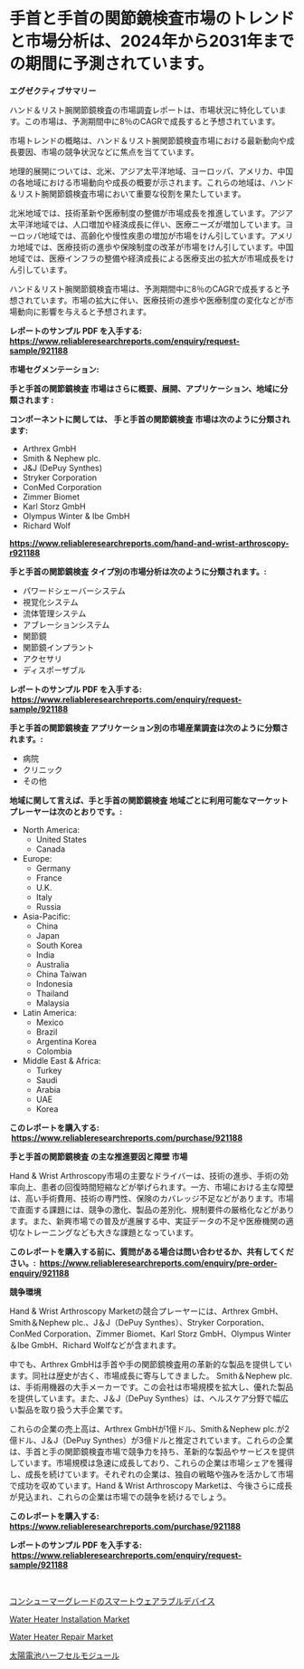 <p><h1>手首と手首の関節鏡検査市場のトレンドと市場分析は、2024年から2031年までの期間に予測されています。</h1></p><p><strong>エグゼクティブサマリー</strong></p>
<p><p>ハンド＆リスト腕関節鏡検査の市場調査レポートは、市場状況に特化しています。この市場は、予測期間中に8％のCAGRで成長すると予想されています。</p><p>市場トレンドの概略は、ハンド＆リスト腕関節鏡検査市場における最新動向や成長要因、市場の競争状況などに焦点を当てています。</p><p>地理的展開については、北米、アジア太平洋地域、ヨーロッパ、アメリカ、中国の各地域における市場動向や成長の概要が示されます。これらの地域は、ハンド＆リスト腕関節鏡検査市場において重要な役割を果たしています。</p><p>北米地域では、技術革新や医療制度の整備が市場成長を推進しています。アジア太平洋地域では、人口増加や経済成長に伴い、医療ニーズが増加しています。ヨーロッパ地域では、高齢化や慢性疾患の増加が市場をけん引しています。アメリカ地域では、医療技術の進歩や保険制度の改革が市場をけん引しています。中国地域では、医療インフラの整備や経済成長による医療支出の拡大が市場成長をけん引しています。</p><p>ハンド＆リスト腕関節鏡検査市場は、予測期間中に8％のCAGRで成長すると予想されています。市場の拡大に伴い、医療技術の進歩や医療制度の変化などが市場動向に影響を与えると予想されます。</p></p>
<p><strong>レポートのサンプル PDF を入手する: <a href="https://www.reliableresearchreports.com/enquiry/request-sample/921188">https://www.reliableresearchreports.com/enquiry/request-sample/921188</a></strong></p>
<p><strong>市場セグメンテーション:</strong></p>
<p><strong> 手と手首の関節鏡検査 市場はさらに概要、展開、アプリケーション、地域に分類されます :</strong></p>
<p><strong>コンポーネントに関しては、 手と手首の関節鏡検査 市場は次のように分類されます: &nbsp;</strong></p>
<p><ul><li>Arthrex GmbH</li><li>Smith & Nephew plc.</li><li>J&J (DePuy Synthes)</li><li>Stryker Corporation</li><li>ConMed Corporation</li><li>Zimmer Biomet</li><li>Karl Storz GmbH</li><li>Olympus Winter & Ibe GmbH</li><li>Richard Wolf</li></ul></p>
<p><strong><a href="https://www.reliableresearchreports.com/hand-and-wrist-arthroscopy-r921188">https://www.reliableresearchreports.com/hand-and-wrist-arthroscopy-r921188</a></strong></p>
<p><strong> 手と手首の関節鏡検査 タイプ別の市場分析は次のように分類されます。:</strong></p>
<p><ul><li>パワードシェーバーシステム</li><li>視覚化システム</li><li>流体管理システム</li><li>アブレーションシステム</li><li>関節鏡</li><li>関節鏡インプラント</li><li>アクセサリ</li><li>ディスポーザブル</li></ul></p>
<p><strong>レポートのサンプル PDF を入手する: &nbsp;<a href="https://www.reliableresearchreports.com/enquiry/request-sample/921188">https://www.reliableresearchreports.com/enquiry/request-sample/921188</a></strong></p>
<p><strong> 手と手首の関節鏡検査 アプリケーション別の市場産業調査は次のように分類されます。:</strong></p>
<p><ul><li>病院</li><li>クリニック</li><li>その他</li></ul></p>
<p><strong>地域に関して言えば、手と手首の関節鏡検査 地域ごとに利用可能なマーケットプレーヤーは次のとおりです。:</strong></p>
<p><ul>
    <li>
        North America:
        <ul>
            <li>United States</li>
            <li>Canada</li>
        </ul>
    </li>
    <li>
        Europe:
        <ul>
            <li>Germany</li>
            <li>France</li>
            <li>U.K.</li>
            <li>Italy</li>
            <li>Russia</li>
        </ul>
    </li>
    <li>
        Asia-Pacific:
        <ul>
            <li>China</li>
            <li>Japan</li>
            <li>South Korea</li>
            <li>India</li>
            <li>Australia</li>
            <li>China Taiwan</li>
            <li>Indonesia</li>
            <li>Thailand</li>
            <li>Malaysia</li>
        </ul>
    </li>
    <li>
        Latin America:
        <ul>
            <li>Mexico</li>
            <li>Brazil</li>
            <li>Argentina Korea</li>
            <li>Colombia</li>
        </ul>
    </li>
    <li>
        Middle East & Africa:
        <ul>
            <li>Turkey</li>
            <li>Saudi</li>
            <li>Arabia</li>
            <li>UAE</li>
            <li>Korea</li>
        </ul>
    </li>
    </ul></p>
<p><strong>このレポートを購入する: &nbsp;<a href="https://www.reliableresearchreports.com/purchase/921188">https://www.reliableresearchreports.com/purchase/921188</a></strong></p>
<p><strong>手と手首の関節鏡検査 の主な推進要因と障壁 市場</strong></p>
<p><p>Hand & Wrist Arthroscopy市場の主要なドライバーは、技術の進歩、手術の効率向上、患者の回復時間短縮などが挙げられます。一方、市場における主な障壁は、高い手術費用、技術の専門性、保険のカバレッジ不足などがあります。市場で直面する課題には、競争の激化、製品の差別化、規制要件の厳格化などがあります。また、新興市場での普及が進展する中、実証データの不足や医療機関の適切なトレーニングなども大きな課題となっています。</p></p>
<p><strong>このレポートを購入する前に、質問がある場合は問い合わせるか、共有してください。:&nbsp; <a href="https://www.reliableresearchreports.com/enquiry/pre-order-enquiry/921188">https://www.reliableresearchreports.com/enquiry/pre-order-enquiry/921188</a></strong></p>
<p><strong>競争環境</strong></p>
<p><p>Hand & Wrist Arthroscopy Marketの競合プレーヤーには、Arthrex GmbH、Smith＆Nephew plc.、J＆J（DePuy Synthes）、Stryker Corporation、ConMed Corporation、Zimmer Biomet、Karl Storz GmbH、Olympus Winter＆Ibe GmbH、Richard Wolfなどが含まれます。</p><p>中でも、Arthrex GmbHは手首や手の関節鏡検査用の革新的な製品を提供しています。同社は歴史が古く、市場成長に寄与してきました。 Smith＆Nephew plc.は、手術用機器の大手メーカーです。この会社は市場規模を拡大し、優れた製品を提供しています。また、J＆J（DePuy Synthes）は、ヘルスケア分野で幅広い製品を取り扱う大手企業です。</p><p>これらの企業の売上高は、Arthrex GmbHが1億ドル、Smith＆Nephew plc.が2億ドル、J＆J（DePuy Synthes）が3億ドルと推定されています。これらの企業は、手首と手の関節鏡検査市場で競争力を持ち、革新的な製品やサービスを提供しています。市場規模は急速に成長しており、これらの企業は市場シェアを獲得し、成長を続けています。それぞれの企業は、独自の戦略や強みを活かして市場で成功を収めています。Hand & Wrist Arthroscopy Marketは、今後さらに成長が見込まれ、これらの企業は市場での競争を続けるでしょう。</p></p>
<p><strong>このレポートを購入する: &nbsp; <a href="https://www.reliableresearchreports.com/purchase/921188">https://www.reliableresearchreports.com/purchase/921188</a></strong></p>
<p><strong>レポートのサンプル PDF を入手する: &nbsp;<a href="https://www.reliableresearchreports.com/enquiry/request-sample/921188">https://www.reliableresearchreports.com/enquiry/request-sample/921188</a></strong><strong></strong></p>
<p>&nbsp;</p>
<p><p><a href="https://github.com/mohamedbakry57/Market-Research-Report-List-4/blob/main/494386480172.md">コンシューマーグレードのスマートウェアラブルデバイス</a></p><p><a href="https://github.com/arionmp/Market-Research-Report-List-3/blob/main/water-heater-installation-market.md">Water Heater Installation Market</a></p><p><a href="https://github.com/SheilaBruen2023/Market-Research-Report-List-1/blob/main/water-heater-repair-market.md">Water Heater Repair Market</a></p><p><a href="https://github.com/zjkmgcs938405/Market-Research-Report-List-2/blob/main/116796080173.md">太陽電池ハーフセルモジュール</a></p></p>